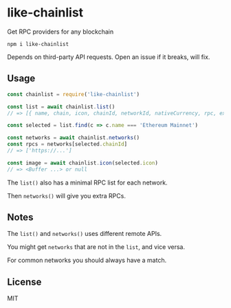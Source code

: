 # like-chainlist

Get RPC providers for any blockchain

```
npm i like-chainlist
```

Depends on third-party API requests. Open an issue if it breaks, will fix.

## Usage

```js
const chainlist = require('like-chainlist')

const list = await chainlist.list()
// => [{ name, chain, icon, chainId, networkId, nativeCurrency, rpc, explorers }]

const selected = list.find(c => c.name === 'Ethereum Mainnet')

const networks = await chainlist.networks()
const rpcs = networks[selected.chainId]
// => ['https://...']

const image = await chainlist.icon(selected.icon)
// => <Buffer ...> or null
```

The `list()` also has a minimal RPC list for each network.

Then `networks()` will give you extra RPCs.

## Notes

The `list()` and `networks()` uses different remote APIs.

You might get `networks` that are not in the `list`, and vice versa.

For common networks you should always have a match.

## License

MIT
